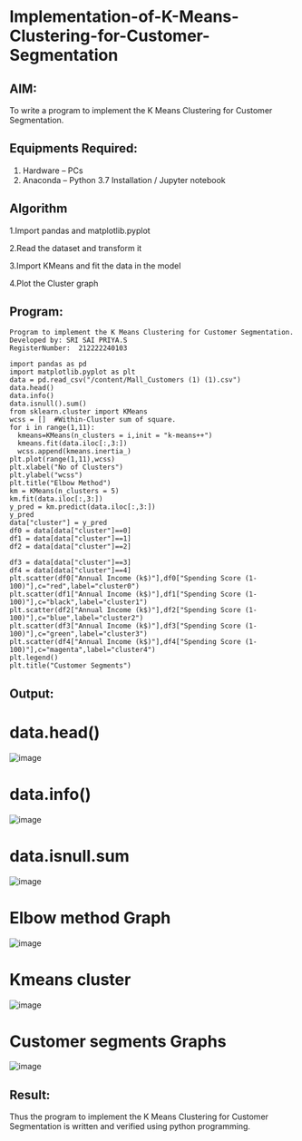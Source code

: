 # Implementation-of-K-Means-Clustering-for-Customer-Segmentation

## AIM:
To write a program to implement the K Means Clustering for Customer Segmentation.

## Equipments Required:
1. Hardware – PCs
2. Anaconda – Python 3.7 Installation / Jupyter notebook

## Algorithm
1.Import pandas and matplotlib.pyplot

2.Read the dataset and transform it

3.Import KMeans and fit the data in the model 

4.Plot the Cluster graph

## Program:
```
Program to implement the K Means Clustering for Customer Segmentation.
Developed by: SRI SAI PRIYA.S
RegisterNumber:  212222240103
```
```
import pandas as pd
import matplotlib.pyplot as plt
data = pd.read_csv("/content/Mall_Customers (1) (1).csv")
data.head()
data.info()
data.isnull().sum()
from sklearn.cluster import KMeans
wcss = []  #Within-Cluster sum of square. 
for i in range(1,11):
  kmeans=KMeans(n_clusters = i,init = "k-means++")
  kmeans.fit(data.iloc[:,3:])
  wcss.append(kmeans.inertia_)
plt.plot(range(1,11),wcss)
plt.xlabel("No of Clusters")
plt.ylabel("wcss")
plt.title("Elbow Method")
km = KMeans(n_clusters = 5)
km.fit(data.iloc[:,3:])
y_pred = km.predict(data.iloc[:,3:])
y_pred
data["cluster"] = y_pred
df0 = data[data["cluster"]==0]
df1 = data[data["cluster"]==1]
df2 = data[data["cluster"]==2]
```
```
df3 = data[data["cluster"]==3]
df4 = data[data["cluster"]==4]
plt.scatter(df0["Annual Income (k$)"],df0["Spending Score (1-100)"],c="red",label="cluster0")
plt.scatter(df1["Annual Income (k$)"],df1["Spending Score (1-100)"],c="black",label="cluster1")
plt.scatter(df2["Annual Income (k$)"],df2["Spending Score (1-100)"],c="blue",label="cluster2")
plt.scatter(df3["Annual Income (k$)"],df3["Spending Score (1-100)"],c="green",label="cluster3")
plt.scatter(df4["Annual Income (k$)"],df4["Spending Score (1-100)"],c="magenta",label="cluster4")
plt.legend()
plt.title("Customer Segments")
```
## Output:
# data.head()

![image](https://github.com/SriSaiPriyaSenthilvel/Implementation-of-K-Means-Clustering-for-Customer-Segmentation/assets/119475702/b2a05eeb-cf58-4e2c-b00c-b2e42c554085)

# data.info()

![image](https://github.com/SriSaiPriyaSenthilvel/Implementation-of-K-Means-Clustering-for-Customer-Segmentation/assets/119475702/c8b71e64-4972-4b75-8043-31febf055bcd)

# data.isnull.sum

![image](https://github.com/SriSaiPriyaSenthilvel/Implementation-of-K-Means-Clustering-for-Customer-Segmentation/assets/119475702/7914d798-bf25-4d33-be24-a59ffd05a3be)

# Elbow method Graph

![image](https://github.com/SriSaiPriyaSenthilvel/Implementation-of-K-Means-Clustering-for-Customer-Segmentation/assets/119475702/ff76a0b9-5fa0-4842-945c-eeaea02c25df)

# Kmeans cluster

![image](https://github.com/SriSaiPriyaSenthilvel/Implementation-of-K-Means-Clustering-for-Customer-Segmentation/assets/119475702/29453286-efc5-4426-8881-4078e5d2f2ee)

# Customer segments Graphs

![image](https://github.com/SriSaiPriyaSenthilvel/Implementation-of-K-Means-Clustering-for-Customer-Segmentation/assets/119475702/4aae53ae-1a39-4535-9c12-6ff4f5ed8119)

## Result:
Thus the program to implement the K Means Clustering for Customer Segmentation is written and verified using python programming.
